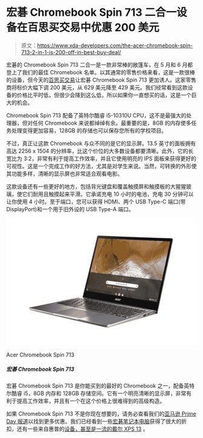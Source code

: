 # 宏碁 Chromebook Spin 713 二合一设备在百思买交易中优惠 200 美元

> 原文：<https://www.xda-developers.com/the-acer-chromebook-spin-713-2-in-1-is-200-off-in-best-buy-deal/>

宏碁的 Chromebook Spin 713 二合一是一款非常棒的敞篷车，在 5 月和 6 月都登上了我们的最佳 Chromebook 名单。以其通常的零售价格来看，这是一款很棒的设备，但今天的[百思买交易](https://shop-links.co/1744077540576524800?u1=a0e7f0bb-11ff-4e06-9bd5-51f5ba7c18bd)让宏碁 Chromebook Spin 713 更加诱人。这家零售商将标价大幅下调 200 美元，从 629 美元降至 429 美元。我们经常看到这款设备的价格比平时低，但很少会降到这么低，所以如果你一直想买的话，这是一个巨大的机会。

Chromebook Spin 713 配备了英特尔酷睿 i5-10310U CPU，这不是最强大的处理器，但对任何 Chromebook 来说都绰绰有余。最重要的是，8GB 的内存使多任务处理变得更加容易，128GB 的存储也可以保存您所有的学校项目。

不过，真正让这款 Chromebook 与众不同的是它的显示屏。13.5 英寸的面板拥有高达 2256 x 1504 的分辨率，比这个价位的大多数设备都要清晰。此外，它的长宽比为 3:2，非常有利于提高工作效率，并且它使用明亮的 IPS 面板来获得更好的可视性。这是一个完成工作的好方法，尤其是对学生来说。当然，可转换的外形使其功能多样，清晰的显示屏也非常适合观看电影。

这款设备还有一些更好的地方，包括背光键盘和覆盖触摸屏和触摸板的大猩猩玻璃，使它们耐用且触摸起来平滑。它承诺充电 10 小时的电池，充电 30 分钟可以让你使用 4 小时。至于端口，您可以获得 HDMI、两个 USB Type-C 端口(带 DisplayPort)和一个用于旧外设的 USB Type-A 端口。

 <picture>![The Chromebook Spin 713 is almost indisputably one of the best bang-for-the-buck Chromebooks, with solid performance and a premium design. ](img/7b840615b6a510a8970ddbaa7f7a2655.png)</picture> 

Acer Chromebook Spin 713

##### 宏碁 Chromebook Spin 713

宏碁 Chromebook Spin 713 是你能买到的最好的 Chromebook 之一，配备英特尔酷睿 i5，8GB 内存和 128GB 存储空间。它有一个明亮清晰的显示屏，非常有利于提高工作效率，并且有一个在这个价格上很难得到的高级构造。

如果 Chromebook Spin 713 不是你现在想要的，请务必查看我们的[亚马逊 Prime Day 报道](https://www.xda-developers.com/tag/prime-day-2021/)以找到更多优惠。我们已经看到一些[宏碁笔记本电脑](https://www.xda-developers.com/acer-prime-day-deals-include-nearly-600-off-the-predator-triton-500/)获得了很大的折扣，还有一些来自惠普的[设备，甚至是一流的](https://www.xda-developers.com/hp-prime-day-deals-are-here-spectre-omen-and-more/)[戴尔 XPS 13](https://www.xda-developers.com/dell-xps-13-laptop-discount-prime-day/) 。